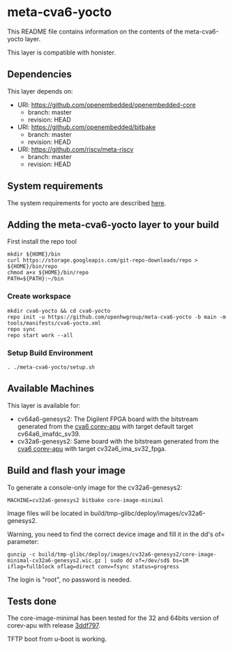 # meta-cva6-yocto

This README file contains information on the contents of the meta-cva6-yocto layer.

This layer is compatible with honister.

## Dependencies

This layer depends on:

* URI: https://github.com/openembedded/openembedded-core
  * branch: master
  * revision: HEAD
* URI: https://github.com/openembedded/bitbake
  * branch: master
  * revision: HEAD
* URI: https://github.com/riscv/meta-riscv
  * branch: master  
  * revision: HEAD

## System requirements

The system requirements for yocto are described [here](https://docs.yoctoproject.org/3.4/ref-manual/system-requirements.html).

## Adding the meta-cva6-yocto layer to your build

First install the repo tool
```text
mkdir ${HOME}/bin
curl https://storage.googleapis.com/git-repo-downloads/repo > ${HOME}/bin/repo
chmod a+x ${HOME}/bin/repo
PATH=${PATH}:~/bin
```

### Create workspace
```text
mkdir cva6-yocto && cd cva6-yocto
repo init -u https://github.com/openhwgroup/meta-cva6-yocto -b main -m tools/manifests/cva6-yocto.xml
repo sync
repo start work --all
```

### Setup Build Environment
```text
. ./meta-cva6-yocto/setup.sh
```

## Available Machines

This layer is available for:

* cv64a6-genesys2: The Digilent FPGA board with the bitstream generated from the [cva6 corev-apu](https://github.com/openhwgroup/cva6) with target default target cv64a6_imafdc_sv39.
* cv32a6-genesys2: Same board with the bitstream generated from the [cva6 corev-apu](https://github.com/openhwgroup/cva6) with target cv32a6_ima_sv32_fpga.

## Build and flash your image

To generate a console-only image for the cv32a6-genesys2:
```text
MACHINE=cv32a6-genesys2 bitbake core-image-minimal
```
Image files will be located in build/tmp-glibc/deploy/images/cv32a6-genesys2.

Warning, you need to find the correct device image and fill it in the dd's of= parameter:

```text
gunzip -c build/tmp-glibc/deploy/images/cv32a6-genesys2/core-image-minimal-cv32a6-genesys2.wic.gz | sudo dd of=/dev/sd$ bs=1M iflag=fullblock oflag=direct conv=fsync status=progress
```

The login is "root", no password is needed.

## Tests done

The core-image-minimal has been tested for the 32 and 64bits version of corev-apu with release [3ddf797](https://github.com/openhwgroup/cva6/tree/3ddf797e95923fd11113c8e443046105dfbf8843).

TFTP boot from u-boot is working.

